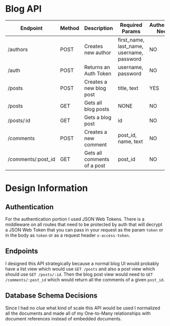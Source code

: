 # Blog API

| Endpoint           | Method     | Description                 | Required Params                           | Authentication Needed? |
| ------------------ | ---------- | --------------------------- | ----------------------------------------- | ---------------------- |
| /authors           | POST       | Creates new author          | first_name, last_name, username, password | NO                     |
| /auth              | POST       | Returns an Auth Token       | username, password                        | NO                     |
| /posts             | POST       | Creates a new blog post     | title, text                               | YES                    |
| /posts             | GET        | Gets all blog posts         | NONE                                      | NO                     |
| /posts/:id         | GET        | Gets a blog post            | id                                        | NO                     |
| /comments          | POST       | Creates a new comment       | post_id, name, text                       | NO                     |
| /comments/:post_id | GET        | Gets all comments of a post | post_id                                   | NO                     |


# Design Information

Authentication
--------------
For the authentication portion I used JSON Web Tokens. There is a middleware on all routes that need to be protected by auth that will decrypt a
JSON Web Token that you can pass in your request as the param `token` or in the body as `token` or as a request header `x-access-token`.

Endpoints
---------
I designed this API strategically because a normal blog UI would probably have a list view which would use `GET /posts` and also a post view
which should use `GET /posts/:id`. Then the blog post view would need to `GET /comments/:post_id` which would return all the comments of a given `post_id`.

Database Schema Decisions
---------
Since I had no clue what kind of scale this API would be used I normalized all the documents and made all of my One-to-Many relationships with document references instead of embedded documents.
